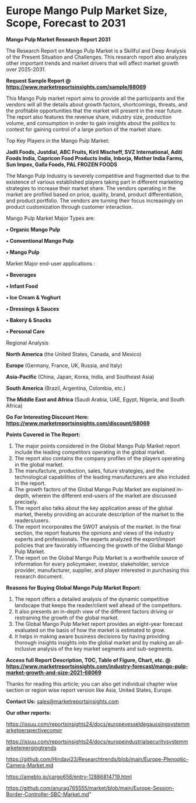 # Europe Mango Pulp Market Size, Scope, Forecast to 2031

<strong>Mango Pulp Market Research Report 2031</strong>

The Research Report on Mango Pulp Market is a Skillful and Deep Analysis of the Present Situation and Challenges. This research report also analyzes other important trends and market drivers that will affect market growth over 2025-2031.

<strong>Request Sample Report @ <a href=https://www.marketreportsinsights.com/sample/68069>https://www.marketreportsinsights.com/sample/68069</a></strong>

This Mango Pulp market report aims to provide all the participants and the vendors will all the details about growth factors, shortcomings, threats, and the profitable opportunities that the market will present in the near future. The report also features the revenue share, industry size, production volume, and consumption in order to gain insights about the politics to contest for gaining control of a large portion of the market share.

Top Key Players in the Mango Pulp Market:

<strong>Jadli Foods, Justdial, ABC Fruits, Kiril Mischeff, SVZ International, Aditi Foods India, Capricon Food Products India, Inborja, Mother India Farms, Sun Impex, Galla Foods, PAL FROZEN FOODS</strong>

The Mango Pulp Industry is severely competitive and fragmented due to the existence of various established players taking part in different marketing strategies to increase their market share. The vendors operating in the market are profiled based on price, quality, brand, product differentiation, and product portfolio. The vendors are turning their focus increasingly on product customization through customer interaction.

Mango Pulp Market Major Types are:

<strong>• Organic Mango Pulp

• Conventional Mango Pulp

• Mango Pulp</strong>

Market Major end-user applications :

<strong>• Beverages

• Infant Food

• Ice Cream & Yoghurt

• Dressings & Sauces

• Bakery & Snacks

• Personal Care</strong>

Regional Analysis

</u><strong><b>North America</b></strong> (the United States, Canada, and Mexico)

<strong><b>Europe </b></strong>(Germany, France, UK, Russia, and Italy)

<strong><b>Asia-Pacific</b></strong> (China, Japan, Korea, India, and Southeast Asia)

<strong><b>South America</b></strong> (Brazil, Argentina, Colombia, etc.)

<strong><b>The Middle East and Africa</b></strong> (Saudi Arabia, UAE, Egypt, Nigeria, and South Africa)

<strong>Go For Interesting Discount Here: <a href=https://www.marketreportsinsights.com/discount/68069>https://www.marketreportsinsights.com/discount/68069</a></strong>

<strong>Points Covered in The Report:</strong>
<ol>
  <li>The major points considered in the Global Mango Pulp Market report include the leading competitors operating in the global market.</li>
  <li>The report also contains the company profiles of the players operating in the global market.</li>
  <li>The manufacture, production, sales, future strategies, and the technological capabilities of the leading manufacturers are also included in the report.</li>
  <li>The growth factors of the Global Mango Pulp Market are explained in-depth, wherein the different end-users of the market are discussed precisely.</li>
  <li>The report also talks about the key application areas of the global market, thereby providing an accurate description of the market to the readers/users.</li>
  <li>The report incorporates the SWOT analysis of the market. In the final section, the report features the opinions and views of the industry experts and professionals. The experts analyzed the export/import policies that are favorably influencing the growth of the Global Mango Pulp Market.</li>
  <li>The report on the Global Mango Pulp Market is a worthwhile source of information for every policymaker, investor, stakeholder, service provider, manufacturer, supplier, and player interested in purchasing this research document.</li>
</ol>
<strong>Reasons for Buying Global Mango Pulp Market Report:</strong>

<ol>
  <li>The report offers a detailed analysis of the dynamic competitive landscape that keeps the reader/client well ahead of the competitors.</li>
  <li>It also presents an in-depth view of the different factors driving or restraining the growth of the global market.</li>
  <li>The Global Mango Pulp Market report provides an eight-year forecast evaluated on the basis of how the market is estimated to grow.</li>
  <li>It helps in making aware business decisions by having providing thorough insights insights into the global market and by making an all-inclusive analysis of the key market segments and sub-segments.</li>
</ol>
<strong>Access full Report Description, TOC, Table of Figure, Chart, etc. @ <a href=https://www.marketreportsinsights.com/industry-forecast/mango-pulp-market-growth-and-size-2021-68069>https://www.marketreportsinsights.com/industry-forecast/mango-pulp-market-growth-and-size-2021-68069</a></strong>


Thanks for reading this article; you can also get individual chapter wise section or region wise report version like Asia, United States, Europe.

<strong>Contact Us:</strong>
sales@marketreportsinsights.com

<strong>Our other reports:</strong>

<a href=https://issuu.com/reportsinsights24/docs/europevesseldegaussingsystemmarketperspectivecompr>https://issuu.com/reportsinsights24/docs/europevesseldegaussingsystemmarketperspectivecompr</a>

<a href=https://issuu.com/reportsinsights24/docs/europeindustrialsecuritysystemmarketemergingtrends>https://issuu.com/reportsinsights24/docs/europeindustrialsecuritysystemmarketemergingtrends</a>

<a href=https://github.com/Hindavi23/Researchtrends/blob/main/Europe-Plenoptic-Camera-Market.md>https://github.com/Hindavi23/Researchtrends/blob/main/Europe-Plenoptic-Camera-Market.md</a>

<a href=https://ameblo.jp/cargo656/entry-12886814719.html>https://ameblo.jp/cargo656/entry-12886814719.html</a>

<a href=https://github.com/anurag765555/market/blob/main/Europe-Session-Border-Controller-SBC-Market.md>https://github.com/anurag765555/market/blob/main/Europe-Session-Border-Controller-SBC-Market.md</a>"
